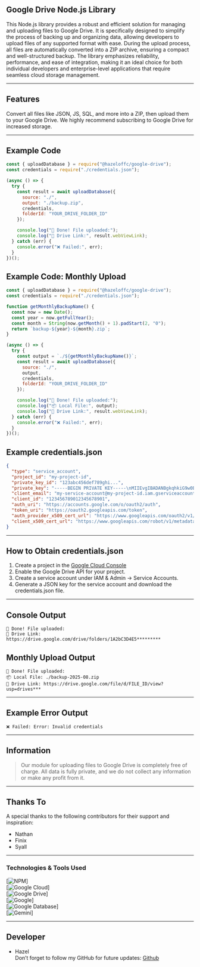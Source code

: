 ## Google Drive Node.js Library 
This Node.js library provides a robust and efficient solution for managing and uploading files to Google Drive. It is specifically designed to simplify the process of backing up and organizing data, allowing developers to upload files of any supported format with ease. During the upload process, all files are automatically converted into a ZIP archive, ensuring a compact and well-structured backup. The library emphasizes reliability, performance, and ease of integration, making it an ideal choice for both individual developers and enterprise-level applications that require seamless cloud storage management.

---

## Features
Convert all files like JSON, JS, SQL, and more into a ZIP, then upload them to your Google Drive. We highly recommend subscribing to Google Drive for increased storage.

---

## Example Code
``` Javascript
const { uploadDatabase } = require("@hazeloffc/google-drive");
const credentials = require("./credentials.json");

(async () => {
  try {
    const result = await uploadDatabase({
      source: "./",                
      output: "./backup.zip",     
      credentials,                   
      folderId: "YOUR_DRIVE_FOLDER_ID"
    });

    console.log("🚀 Done! File uploaded:");
    console.log("🔗 Drive Link:", result.webViewLink);
  } catch (err) {
    console.error("❌ Failed:", err);
  }
})();
```
## Example Code: Monthly Upload
``` Javascript
const { uploadDatabase } = require("@hazeloffc/google-drive");
const credentials = require("./credentials.json");

function getMonthlyBackupName() {
  const now = new Date();
  const year = now.getFullYear();
  const month = String(now.getMonth() + 1).padStart(2, "0");
  return `backup-${year}-${month}.zip`;
}

(async () => {
  try {
    const output = `./${getMonthlyBackupName()}`;
    const result = await uploadDatabase({
      source: "./",                
      output,                     
      credentials,                 
      folderId: "YOUR_DRIVE_FOLDER_ID" 
    });

    console.log("🚀 Done! File uploaded:");
    console.log("📦 Local File:", output);
    console.log("🔗 Drive Link:", result.webViewLink);
  } catch (err) {
    console.error("❌ Failed:", err);
  }
})();
```
## Example credentials.json
``` Json 
{
  "type": "service_account",
  "project_id": "my-project-id",
  "private_key_id": "123abc456def789ghi...",
  "private_key": "-----BEGIN PRIVATE KEY-----\nMIIEvgIBADANBgkqhkiG9w0BA...\n-----END PRIVATE KEY-----\n",
  "client_email": "my-service-account@my-project-id.iam.gserviceaccount.com",
  "client_id": "123456789012345678901",
  "auth_uri": "https://accounts.google.com/o/oauth2/auth",
  "token_uri": "https://oauth2.googleapis.com/token",
  "auth_provider_x509_cert_url": "https://www.googleapis.com/oauth2/v1/certs",
  "client_x509_cert_url": "https://www.googleapis.com/robot/v1/metadata/x509/my-service-account%40my-project-id.iam.gserviceaccount.com"
}
```
---

## How to Obtain credentials.json
1. Create a project in the [Google Cloud Console](https://console.cloud.google.com)
2. Enable the Google Drive API for your project.
3. Create a service account under IAM & Admin → Service Accounts.
4. Generate a JSON key for the service account and download the credentials.json file.

---

## Console Output
``` Text
🚀 Done! File uploaded:
🔗 Drive Link: https://drive.google.com/drive/folders/1A2bC3D4E5*********
```

## Monthly Upload Output
``` Text
🚀 Done! File uploaded:
📦 Local File: ./backup-2025-08.zip
🔗 Drive Link: https://drive.google.com/file/d/FILE_ID/view?usp=drives***
```
---

## Example Error Output
``` Text
❌ Failed: Error: Invalid credentials
```
---

## Information
> Our module for uploading files to Google Drive is completely free of charge. All data is fully private, and we do not collect any information or make any profit from it.

---

## Thanks To
A special thanks to the following contributors for their support and inspiration:

- Nathan  
- Finix  
- Syall  

--- 

### Technologies & Tools Used
[![NPM](https://img.shields.io/badge/NPM-CB3837?style=for-the-badge&logo=npm&logoColor=white)]  
[![Google Cloud](https://img.shields.io/badge/Google_Cloud-4285F4?style=for-the-badge&logo=googlecloud&logoColor=white)]  
[![Google Drive](https://img.shields.io/badge/Google_Drive-0F9D58?style=for-the-badge&logo=googledrive&logoColor=white)]  
[![Google](https://img.shields.io/badge/Google-DB4437?style=for-the-badge&logo=google&logoColor=white)]  
[![Google Database](https://img.shields.io/badge/Google_Database-F4B400?style=for-the-badge&logo=google&logoColor=white)]  
[![Gemini](https://img.shields.io/badge/Gemini-FFD700?style=for-the-badge&logo=gemini&logoColor=black)]

---
## Developer
- Hazel  
Don’t forget to follow my GitHub for future updates: [Github](https://github.com/hazelnuttty)
